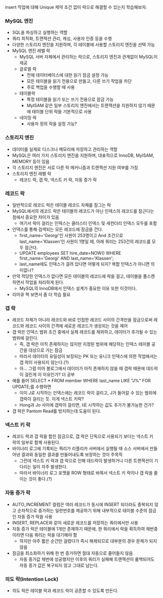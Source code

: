 insert 작업에 대해 Unique 제약 조건 없이 락으로 해결할 수 있는지 학습해보자.

### MySQL 엔진
- SQL을 파싱하고 실행하는 역할
- 쿼리 최적화, 트랜잭션 관리, 캐싱, 사용자 인증 등을 수행
- 다양한 스토리지 엔진을 지원하며, 각 테이블에 사용할 스토리지 엔진을 선택 가능
- MySQL 엔진 레벨 락
  - MySQL 서버 자체에서 관리하는 락으로, 스토리지 엔진과 관계없이 MySQL이 제공
  - 글로벌 락
    - 전체 데이터베이스에 대한 읽기 잠금 설정 가능
    - 모든 테이블을 읽기 전용으로 만들고, 다른 쓰기 작업을 차단
    - 주로 백업을 수행할 때 사용
  - 테이블락
    - 특정 테이블을 읽기 또는 쓰기 전용으로 잠금 가능
    - MyISAM 같은 일부 스토리지 엔진에서는 트랜잭션을 지원하지 않기 때문에 테이블 단위 락을 기본적으로 사용
  - 네이밍 락
    - 사용자 정의 락을 설정 가능?

### 스토리지 엔진
- 데이터를 실제로 디스크나 메모리에 저장하고 관리하는 역할
- MySQL은 여러 가지 스토리지 엔진을 지원하며, 대표적으로 InnoDB, MyISAM, MEMORY 등이 있음
- 각 스토리지 엔진은 서로 다른 락 메커니즘과 트랜잭션 지원 여부를 가짐
- 스토리지 엔진 레벨 락
  - 레코드 락, 갭 락, 넥스트 키 락, 자동 증가 락

### 레코드 락
- 일반적으로 레코드 락은 테이블 레코드 자체를 잠그는 락
- MySQL에서의 레코드 락은 테이블의 레코드가 아닌 인덱스의 레코드를 잠근다는 점에서 중요한 차이가 있음
  - 여기서 락이 걸리는 인덱스는 클러스터 인덱스 및 세컨더리 인덱스 모두를 포함
- 인덱스를 통해 검색되는 모든 레코드에 잠금을 건다.
  - first_name='Georgi'인 사원이 253명이고 And 조건으로 last_name='Klassen'인 사원이 1명일 때, 아래 쿼리는 253건의 레코드를 모두 잠근다.
  - UPDATE employees SET hire_date=NOW() WHERE first_name='Georgi' AND last_name='Klassen';
  - last_name에도 인덱스가 걸려 있다면 어떻게 되지? 복합 인덱스가 아니면 의미없나?
- 만약 적당한 인덱스가 없다면 모든 테이블의 레코드에 락을 걸고, 테이블을 풀스캔 하면서 작업을 처리하게 된다.
  - MySQL의 InnoDB에서 인덱스 설계가 중요한 이유 또한 이것이다.
- 리마큐 책 보면서 좀 더 학습 필요

### 갭 락
- 레코드 자체가 아니라 레코드와 바로 인접한 레코드 사이의 간격만을 잠금으로써 레코드와 레코드 사이의 간격에 새로운 레코드가 생성되는 것을 제어
- 갭 락은 인덱스 범위 조건 중에서 실제 레코드를 제외하고, 데이터가 추가될 수 있는 범위에 걸린다.
  - 즉, 갭 락은 아직 존재하지는 않지만 지정된 범위에 해당하는 인덱스 테이블 공간을 대상으로 거는 잠금
  - 따라서 데이터의 유일성이 보장되는 PK 또는 유니크 인덱스에 의한 작업에서는 갭 락이 사용되지 않는다.(?)
  - 아... 그럼 미아 블로그에서 데이터가 아직 존재하지 않을 때 갭락 때문에 데드락이 걸린게 이 이유인가? 더 공부
- 예를 들어 SELECT * FROM member WHERE last_name LIKE "J%" FOR UPDATE;를 수행하면
  - 이미 J로 시작하는 인덱스에는 레코드 락이 걸리고, J가 들어갈 수 있는 범위에 갭락이 걸리는 듯. 이게 넥스트 키락?
  - Hong과 Jo 사이에 갭락이 걸리면, I로 시작하는 값도 추가가 불가능한 건가? 
- 갭 락은 Pantom Read를 방지하는데 도움이 된다.

### 넥스트 키 락
- 레코드 락과 갭 락을 합친 잠금으로, 갭 락은 단독으로 사용되기 보다는 넥스트 키 락의 일부로 함께 사용된다.
- 바이너리 로그에 기록되는 쿼리가 리플리카 서버에서 실행될 때 소스 서버에서 만들어낸 결과와 동일한 결과를 만들어내도록 보장하는 것이 주목적
  - 그런데 넥스트 키 락과 갭 락으로 인해 데드락이 발생하거나 다른 트랜잭션이 기다리는 일이 자주 발생한다.
  - 따라서 바이너리 로그 포맷을 ROW 형태로 바꿔서 넥스트 키 락이나 갭 락을 줄이는 것이 좋다.(?)

### 자동 증가 락
- AUTO_INCREMENT 컬럼은 여러 레코드가 동시에 INSERT 되더라도 중복되지 않고 순차적으로 증가하는 일련번호를 제공하기 위해 내부적으로 테이블 수준의 잠금인 자동 증가 락을 사용
- INSERT, REPLACE와 같이 새로운 레코드를 저장하는 쿼리에서만 사용
- 자동 증가 락은 테이블에 1개만 존재하기 때문에, 한 쿼리에서 락을 획득하여 채번중이라면 다음 쿼리는 락을 대기해야 함
  - 하지만 아주 짧은 순간만 걸렸다가 즉시 해제되므로 대부분의 경우 문제가 되지 않음
- 잠금을 최소화하기 위해 한 번 증가하면 절대 자동으로 줄어들지 않음
  - 자동 증가값 채번에 성공했지만 이후의 쿼리가 실패해 트랜잭션이 롤백되어도 자동 증가 값은 복구되지 않고 그대로 남는다. 

### 의도 락(Intention Lock)
- 의도 락은 테이블 락과 레코드 락이 공존할 수 있도록 만든다. 
